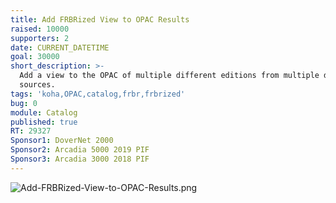 ```yaml
---
title: Add FRBRized View to OPAC Results
raised: 10000
supporters: 2
date: CURRENT_DATETIME
goal: 30000
short_description: >-
  Add a view to the OPAC of multiple different editions from multiple different
  sources.
tags: 'koha,OPAC,catalog,frbr,frbrized'
bug: 0
module: Catalog
published: true
RT: 29327
Sponsor1: DoverNet 2000
Sponsor2: Arcadia 5000 2019 PIF
Sponsor3: Arcadia 3000 2018 PIF
---
```


![Add-FRBRized-View-to-OPAC-Results.png]({{site.baseurl}}/source/images/Add-FRBRized-View-to-OPAC-Results.png)

